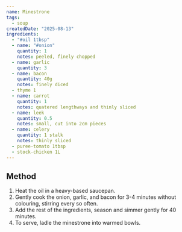 ```yaml
---
name: Minestrone
tags:
  - soup
createdDate: "2025-08-13"
ingredients:
  - "#oil 1tbsp"
  - name: "#onion"
    quantity: 1
    notes: peeled, finely chopped
  - name: garlic
    quantity: 3
  - name: bacon
    quantity: 40g
    notes: finely diced
  - thyme 1
  - name: carrot
    quantity: 1
    notes: quatered lengthways and thinly sliced
  - name: leek
    quantity: 0.5
    notes: small, cut into 2cm pieces
  - name: celery
    quantity: 1 stalk
    notes: thinly sliced
  - puree-tomato 1tbsp
  - stock-chicken 1L
---
```


## Method

1. Heat the oil in a heavy-based saucepan.
2. Gently cook the onion, garlic, and bacon for 3-4 minutes without colouring,
   stirring every so often.
3. Add the rest of the ingredients, season and simmer gently for 40 minutes.
4. To serve, ladle the minestrone into warmed bowls.
